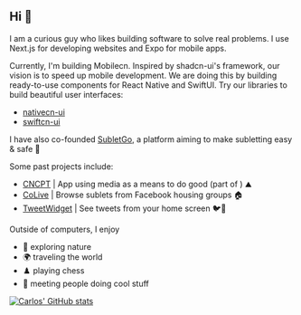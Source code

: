 ## Hi 👋

I am a curious guy who likes building software to solve real problems. I use Next.js for developing websites and Expo for mobile apps.

Currently, I'm building Mobilecn. Inspired by shadcn-ui's framework, our vision is to speed up mobile development. We are doing this by building ready-to-use components for React Native and SwiftUI. Try our libraries to build beautiful user interfaces:
- [nativecn-ui](https://github.com/Mobilecn-UI/nativecn-ui)
- [swiftcn-ui](https://github.com/Mobilecn-UI/swiftcn-ui)

I have also co-founded [SubletGo](https://subletgo.com), a platform aiming to make subletting easy & safe 🚀

Some past projects include:
- [CNCPT](https://apps.apple.com/us/app/cncpt/id1662094973) | App using media as a means to do good (part of ) ⛰️
- [CoLive](https://www.getcolive.com) | Browse sublets from Facebook housing groups 🏠
- [TweetWidget](https://trytweetwidget.com) | See tweets from your home screen 🐦📲

Outside of computers, I enjoy
- 🌲 exploring nature
- 🌍 traveling the world
- ♟️ playing chess
- 🤝 meeting people doing cool stuff

<a href="https://github.com/carlos-garciamoran">
  <img align="center" src="https://github-readme-stats.vercel.app/api?username=carlos-garciamoran&show_icons=true&line_height=30&count_private=true&theme=dark" alt="Carlos' GitHub stats" />
</a>

<!-- <img src="https://github-readme-stats.vercel.app/api/top-langs/?username=carlos-garciamoran&layout=compact&theme=algolia" /> -->

<!--
Here are some ideas to get you started:

- 🔭 I’m currently working on ...
- 🌱 I’m currently learning ...
- 👯 I’m looking to collaborate on ...
- 🤔 I’m looking for help with ...
- 💬 Ask me about ...
- 📫 How to reach me: ...
- 😄 Pronouns: ...
- ⚡ Fun fact: ...
-->

